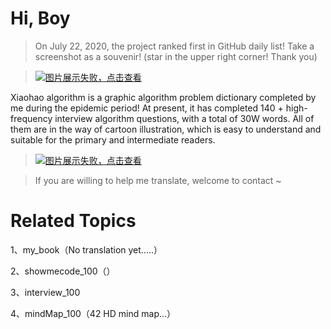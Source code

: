 # Hi, Boy

> On July 22, 2020, the project ranked first in GitHub daily list! Take a screenshot as a souvenir! (star in the upper right corner! Thank you)

> [![图片展示失败，点击查看](https://www.geekxh.com/mark.png)](https://www.geekxh.com/mark.png)

Xiaohao algorithm is a graphic algorithm problem dictionary completed by me during the epidemic period! At present, it has completed 140 + high-frequency interview algorithm questions, with a total of 30W words. All of them are in the way of cartoon illustration, which is easy to understand and suitable for the primary and intermediate readers.

> [![图片展示失败，点击查看](https://www.geekxh.com/book.png)](https://www.geekxh.com/book.png)

> If you are willing to help me translate, welcome to contact ~

# Related Topics

1、my_book（No translation yet.....）

2、showmecode_100（）

3、interview_100

4、mindMap_100（42 HD mind map...）